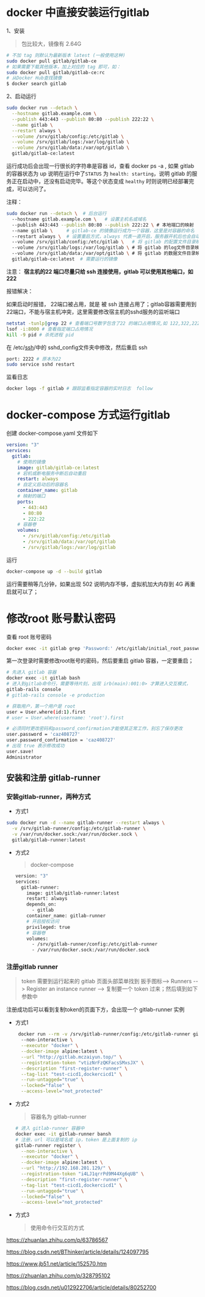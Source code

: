 # docker 中直接安装运行gitlab

1、安装

> 包比较大，镜像有 2.64G

```sh
# 不加 tag 则默认为最新版本 latest (一般使用这种)
sudo docker pull gitlab/gitlab-ce
# 如果需要下载其他版本，加上对应的 tag 即可，如：
sudo docker pull gitlab/gitlab-ce:rc
# 从Docker Hub查找镜像
$ docker search gitlab
```

2、启动运行

```sh
sudo docker run --detach \
  --hostname gitlab.example.com \
  --publish 443:443 --publish 80:80 --publish 222:22 \
  --name gitlab \
  --restart always \
  --volume /srv/gitlab/config:/etc/gitlab \
  --volume /srv/gitlab/logs:/var/log/gitlab \
  --volume /srv/gitlab/data:/var/opt/gitlab \
  gitlab/gitlab-ce:latest
```

运行成功后会出现一行很长的字符串是容器 id，查看 docker ps -a , 如果 gitlab 的容器状态为 up 说明在运行中了`STATUS` 为 `health: starting`，说明 gitlab 的服务正在启动中，还没有启动完毕。等这个状态变成 `healthy` 时则说明已经部署完成，可以访问了。

注释：

```sh
sudo docker run --detach \  # 后台运行
  --hostname gitlab.example.com \   # 设置主机名或域名
  --publish 443:443 --publish 80:80 --publish 222:22 \ # 本地端口的映射
  --name gitlab \     # gitlab-ce 的镜像运行成为一个容器，这里是对容器的命名
  --restart always \  # 设置重启方式，always 代表一直开启，服务器开机后也会自动开启的
  --volume /srv/gitlab/config:/etc/gitlab \   # 将 gitlab 的配置文件目录映射到 /srv/gitlab/config 目录中
  --volume /srv/gitlab/logs:/var/log/gitlab \ # 将 gitlab 的log文件目录映射到 /srv/gitlab/logs 目录中
  --volume /srv/gitlab/data:/var/opt/gitlab \ # 将 gitlab 的数据文件目录映射到 /srv/gitlab/data 目录中
  gitlab/gitlab-ce:latest  # 需要运行的镜像
```

注意： **宿主机的22 端口尽量只给 ssh 连接使用，gitlab 可以使用其他端口，如 222**

报错解决：

如果启动时报错， 22端口被占用，就是 被 ssh 连接占用了；gitlab容器需要用到22端口，不能与宿主机冲突，这里需要修改宿主机的sshd服务的监听端口

```sh
netstat -tunlp|grep 22 # 查看端口号数字包含了22 的端口占用情况,如 122,322,2222等
lsof -i:8000 # 查看指定端口占用情况
kill -9 pid # 杀死进程 pid
```

在 /etc/[ssh](https://so.csdn.net/so/search?q=ssh&spm=1001.2101.3001.7020)/中的 sshd_config文件夹中修改，然后重启 ssh

```sh
port: 2222 # 原本为22
sudo service sshd restart
```

监看日志

```sh
docker logs -f gitlab # 跟踪监看指定容器的实时日志  follow
```



# docker-compose 方式运行gitlab

创建 docker-compose.yaml 文件如下

```yaml
version: "3"
services:
  gitlab:
    # 使用的镜像
    image: gitlab/gitlab-ce:latest
    # 宕机或断电服务中断后自动重启
    restart: always 
    # 自定义启动后的容器名
    container_name: gitlab 
    # 映射的端口
    ports:
      - 443:443
      - 80:80
      - 222:22
    # 容器卷
    volumes:
      - /srv/gitlab/config:/etc/gitlab
      - /srv/gitlab/data:/var/opt/gitlab
      - /srv/gitlab/logs:/var/log/gitlab
```

运行 

```sh
docker-compose up -d --build gitlab
```

运行需要稍等几分钟，如果出现 502 说明内存不够，虚拟机加大内存到 4G 再重启就可以了；

# 修改root 账号默认密码

查看 root 账号密码

```sh
docker exec -it gitlab grep 'Password:' /etc/gitlab/initial_root_password
```

第一次登录时需要修改root账号的密码，然后要重启 gitlab 容器，一定要重启；

```sh
# 先进入 gitlab 容器
docker exec -it gitlab bash
# 进入到gitlab命令行，需要等待片刻，出现 irb(main):001:0> 才算进入交互模式，
gitlab-rails console
# gitlab-rails console -e production

# 获取用户，第一个用户是 root 
user = User.where(id:1).first
# user = User.where(username: 'root').first

# 必须同时更改密码和password_confirmation才能使其正常工作，别忘了保存更改
user.password = 'caz408727'
user.password_confirmation = 'caz408727'
# 出现 true 表示修改成功
user.save!
Administrator
```



## 安装和注册 gitlab-runner

### 安装gitlab-runner，两种方式

- 方式1

```sh
sudo docker run -d --name gitlab-runner --restart always \
  -v /srv/gitlab-runner/config:/etc/gitlab-runner \
  -v /var/run/docker.sock:/var/run/docker.sock \
  gitlab/gitlab-runner:latest
```

- 方式2 

  > docker-compose 

  ```sh
  version: "3"
  services:
    gitlab-runner:
      image: gitlab/gitlab-runner:latest
      restart: always 
      depends_on:
        - gitlab
      container_name: gitlab-runner
      # 开启授权访问
      privileged: true
      # 容器卷
      volumes:
        - /srv/gitlab-runner/config:/etc/gitlab-runner
        - /var/run/docker.sock:/var/run/docker.sock
  ```

  

### 注册gitlab runner 

> token 需要到运行起来的 gitlab 页面头部菜单找到 扳手图标--> Runners --> Register an instance runner --> 复制要一个 token 过来；然后填到如下参数中

注册成功后可以看到复制token的页面下方，会出现一个 gitlab-runner 实例

- 方式1

  ```sh
   docker run --rm -v /srv/gitlab-runner/config:/etc/gitlab-runner gitlab/gitlab-runner register \ 
    --non-interactive \
    --executor "docker" \
    --docker-image alpine:latest \
    --url "http://gitlab.mczaiyun.top/" \
    --registration-token "vtizNrFzQKFacsSMxsJX" \
    --description "first-register-runner" \
    --tag-list "test-cicd1,dockercicd1" \
    --run-untagged="true" \
    --locked="false" \
    --access-level="not_protected"
  ```

- 方式2

  > 容器名为 gitlab-runner

  ```sh
  # 进入 gitlab-runner 容器中
  docker exec -it gitlab-runner bansh
  # 注册，url 可以是域名或 ip，token 是上面复制的 ip
  gitlab-runner register \
    --non-interactive \
    --executor "docker" \
    --docker-image alpine:latest \
    --url "http://192.168.201.129/" \
    --registration-token "i4LJ1qrrPd9M44Xg6qUB" \
    --description "first-register-runner" \
    --tag-list "test-cicd1,dockercicd1" \
    --run-untagged="true" \
    --locked="false" \
    --access-level="not_protected" 
  ```

- 方式3 

  > 使用命令行交互的方式





https://zhuanlan.zhihu.com/p/63786567

https://blog.csdn.net/BThinker/article/details/124097795

https://www.jb51.net/article/152570.htm

https://zhuanlan.zhihu.com/p/328795102

https://blog.csdn.net/u012922706/article/details/80252700























































